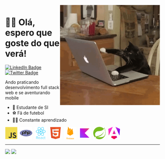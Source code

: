 <img src = "giphy.gif" width = "325px" align = "right">

# 🙋‍♂️ Olá, espero que goste do que verá!


 <div id="badges">
  <a href = "https://www.linkedin.com/in/erick-alencar-a161511b7?lipi=urn%3Ali%3Apage%3Ad_flagship3_profile_view_base_contact_details%3BuINwFgjUTfq2Bdh3i7%2FbpQ%3D%3D">
    <img src="https://img.shields.io/badge/LinkedIn-blue?style=for-the-badge&logo=linkedin&logoColor=white" alt="LinkedIn Badge"/>
  </a>
  <a href = "https://twitter.com/ErickAlencar14">
   <img src="https://img.shields.io/badge/Twitter-blue?style=for-the-badge&logo=twitter&logoColor=white" alt="Twitter Badge"/>
  </a>
</div>


Ando praticando desenvolvimento full stack web e se aventurando mobile


- 🩵 Estudante de SI
- ⚽ Fã de futebol
- 👩‍💻 Constante aprendizado


<div>
  <img src="https://github.com/devicons/devicon/blob/master/icons/javascript/javascript-original.svg" title="JavaScript" alt="JavaScript" width="40" height="40"/>&nbsp;
  <img src="https://github.com/devicons/devicon/blob/master/icons/php/php-original.svg" title="php" alt="php" width="40" height="40"/>&nbsp;
  <img src="https://github.com/devicons/devicon/blob/master/icons/react/react-original-wordmark.svg" title="React" alt="React" width="40" height="40"/>&nbsp;
  <img src="https://github.com/devicons/devicon/blob/master/icons/html5/html5-original.svg" title="HTML5" alt="HTML" width="40" height="40"/>&nbsp;
  <img src="https://github.com/devicons/devicon/blob/master/icons/firebase/firebase-plain-wordmark.svg" title="Firebase" alt="Firebase" width="40" height="40"/>&nbsp;
  <img src="https://github.com/devicons/devicon/blob/master/icons/kotlin/kotlin-original.svg" title="kotlin" alt="kotlin" width="40" height="40"/>&nbsp;
  <img src="https://github.com/devicons/devicon/blob/master/icons/spring/spring-original.svg" title="kotlin" alt="kotlin" width="40" height="40"/>&nbsp;
  <img src="https://github.com/devicons/devicon/blob/master/icons/angular/angular-original.svg" title="kotlin" alt="kotlin" width="40" height="40"/>&nbsp; 
</div>

---

<div align = "left">
<img height = "180em" src="https://github-readme-stats.vercel.app/api/top-langs/?username=erickalencarrr&show_icons=true&theme=radical&count_private=true"/>
<img height = "180em" src="https://github-readme-stats.vercel.app/api?username=erickalencarrr&show_icons=true&show_icons=true&theme=radical&count_private=true" />
</div>

